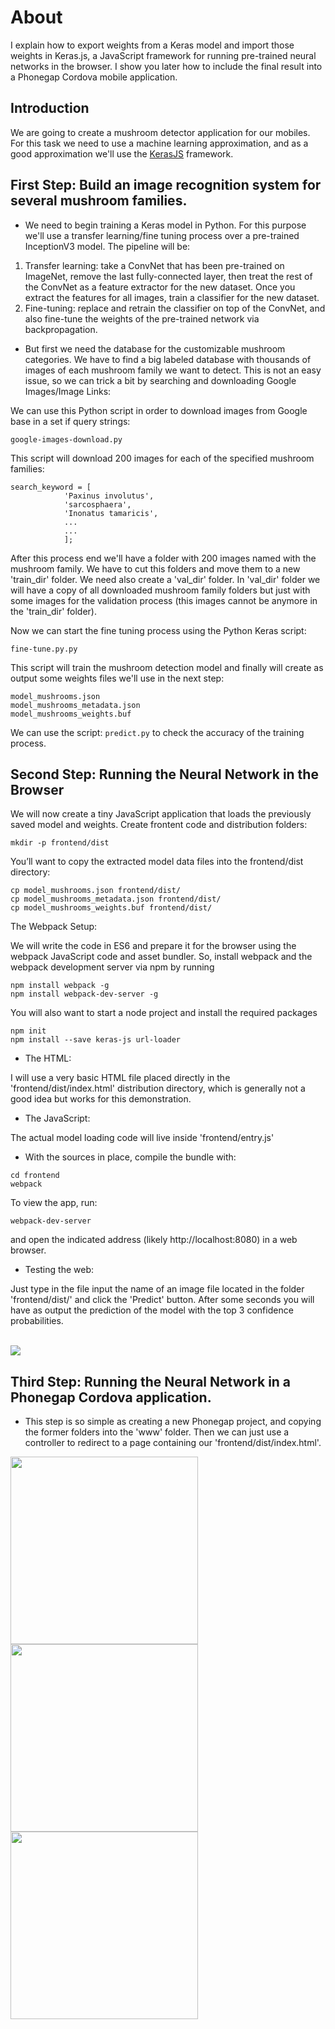 About
=====

I explain how to export weights from a Keras model and import those weights in Keras.js, a JavaScript framework for running pre-trained neural networks in the browser. I show you later how to include the final result into a Phonegap Cordova mobile application. 

Introduction
-----------

We are going to create a mushroom detector application for our mobiles. For this task we need to use a machine learning approximation, and as a good approximation we'll use the [KerasJS](https://github.com/transcranial/keras-js) framework.

First Step: Build an image recognition system for several mushroom families.
-----------

- We need to begin training a Keras model in Python. For this purpose we'll use a transfer learning/fine tuning process over a pre-trained InceptionV3 model. The pipeline will be:

1. Transfer learning: take a ConvNet that has been pre-trained on ImageNet, remove the last fully-connected layer, then treat the rest of the ConvNet as a feature extractor for the new dataset. Once you extract the features for all images, train a classifier for the new dataset.
2. Fine-tuning: replace and retrain the classifier on top of the ConvNet, and also fine-tune the weights of the pre-trained network via backpropagation.

- But first we need the database for the customizable mushroom categories. We have to find a big labeled database with thousands of images of each mushroom family we want to detect. This is not an easy issue, so we can trick a bit by searching and downloading Google Images/Image Links:

We can use this Python script in order to download images from Google base in a set if query strings:

```
google-images-download.py
``` 

This script will download 200 images for each of the specified mushroom families:

```
search_keyword = [
            'Paxinus involutus',
            'sarcosphaera',
            'Inonatus tamaricis',
			...
			...
			];
```

After this process end we'll have a folder with 200 images named with the mushroom family. We have to cut this folders and move them to a new 'train_dir' folder. We need also create a 'val_dir' folder.
In 'val_dir' folder we will have a copy of all downloaded mushroom family folders but just with some images for the validation process (this images cannot be anymore in the 'train_dir' folder).

Now we can start the fine tuning process using the Python Keras script:

```
fine-tune.py.py
``` 

This script will train the mushroom detection model and finally will create as output some weights files we'll use in the next step:

```
model_mushrooms.json
model_mushrooms_metadata.json
model_mushrooms_weights.buf
```

We can use the script: ```predict.py``` to check the accuracy of the training process.

Second Step: Running the Neural Network in the Browser
-----------

We will now create a tiny JavaScript application that loads the previously saved model and weights. Create frontent code and distribution folders:

```
mkdir -p frontend/dist
```

You’ll want to copy the extracted model data files into the frontend/dist directory:

```
cp model_mushrooms.json frontend/dist/
cp model_mushrooms_metadata.json frontend/dist/
cp model_mushrooms_weights.buf frontend/dist/
```

The Webpack Setup:

We will write the code in ES6 and prepare it for the browser using the webpack JavaScript code and asset bundler. So, install webpack and the webpack development server via npm by running

```
npm install webpack -g
npm install webpack-dev-server -g
```

You will also want to start a node project and install the required packages

```
npm init
npm install --save keras-js url-loader
```

- The HTML:

I will use a very basic HTML file placed directly in the 'frontend/dist/index.html' distribution directory, which is generally not a good idea but works for this demonstration.

- The JavaScript:

The actual model loading code will live inside 'frontend/entry.js'

- With the sources in place, compile the bundle with:

```
cd frontend
webpack
```

To view the app, run:

```
webpack-dev-server
```

and open the indicated address (likely http://localhost:8080) in a web browser.

- Testing the web:

Just type in the file input the name of an image file located in the folder 'frontend/dist/' and click the 'Predict' button. After some seconds you will have as output the prediction of the model with the top 3 confidence probabilities.

<br><img src="screen1.png"></img><br/> 

Third Step: Running the Neural Network in a Phonegap Cordova application.
-----------

- This step is so simple as creating a new Phonegap project, and copying the former folders into the 'www' folder. Then we can just use a controller to redirect to a page containing our 'frontend/dist/index.html'.

<img src="screen1.jpeg"  width="300"></img><br/>
<img src="screen2.jpeg"  width="300"></img><br/>
<img src="screen3.jpeg"  width="300"></img><br/> 



